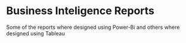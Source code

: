 # Business Inteligence Reports

Some of the reports where designed using Power-Bi and others where designed using Tableau